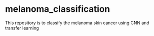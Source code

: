 # melanoma_classification
This repository is to classify the melanoma skin cancer using CNN and transfer learning
